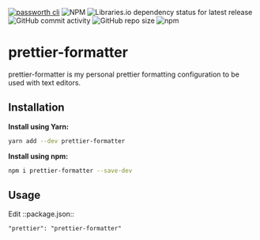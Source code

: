 [![passworth cli](https://github.com/nfinit3/passworth-cli/actions/workflows/npm-publish.yml/badge.svg)](https://github.com/nfinit3/prettier-formatter/actions/workflows/npm-publish.yml)
![NPM](https://img.shields.io/npm/l/prettier-formatter)
![Libraries.io dependency status for latest release](https://img.shields.io/librariesio/release/npm/prettier-formatter)
![GitHub commit activity](https://img.shields.io/github/commit-activity/m/nfinit3/prettier-formatter)
![GitHub repo size](https://img.shields.io/github/repo-size/nfinit3/prettier-formatter)
![npm](https://img.shields.io/npm/dw/prettier-formatter)

# prettier-formatter

prettier-formatter is my personal prettier formatting configuration to be used with text editors.

## Installation

**Install using Yarn:**

```bash
yarn add --dev prettier-formatter
```

**Install using npm:**

```bash
npm i prettier-formatter --save-dev
```

## Usage

Edit ::package.json::

```jsonrc
"prettier": "prettier-formatter"
```
